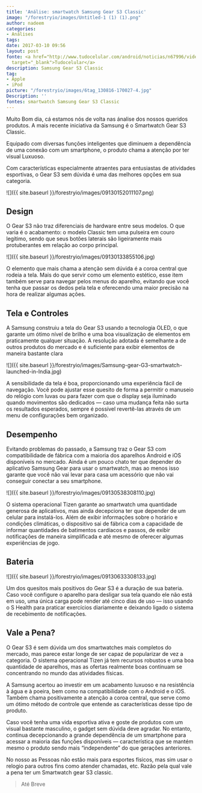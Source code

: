 ```yaml
---
title: 'Análise: smartwatch Samsung Gear S3 Classic'
image: "/forestryio/images/Untitled-1 (1) (1).png"
author: nadeem
categories:
- Análises
tags: 
date: 2017-03-10 09:56
layout: post
fonte: <a href="http://www.tudocelular.com/android/noticias/n67996/videochamadas-no-android-via-booyah-app.html"
  target="_blank">Tudocelular</a>
description: Samsung Gear S3 Classic
tag:
- Apple
- iPod
picture: "/forestryio/images/6tag_130816-170027-4.jpg"
Description: ''
fontes: smartwatch Samsung Gear S3 Classic
---
```

Muito Bom dia, cá estamos nós de volta nas ánalise dos nossos queridos produtos. A mais recente iniciativa da Samsung é o Smartwatch Gear S3 Classic.

Equipado com diversas funções inteligentes que diminuem a dependência de uma conexão com um smartphone, o produto chama a atenção por ter visual Luxuoso.

Com características especialmente atraentes para entusiastas de atividades esportivas, o Gear S3 sem dúvida é uma das melhores opções em sua categoria.  

![]({{ site.baseurl }}/forestryio/images/09130152011107.png)

## Design

O Gear S3 não traz diferenciais de hardware entre seus modelos. O que varia é o acabamento: o modelo Classic tem uma pulseira em couro legítimo, sendo que seus botões laterais são ligeiramente mais protuberantes em relação ao corpo principal.  

![]({{ site.baseurl }}/forestryio/images/09130133855106.jpg)

O elemento que mais chama a atenção sem dúvida é a coroa central que rodeia a tela. Mais do que servir como um elemento estético, esse item também serve para navegar pelos menus do aparelho, evitando que você tenha que passar os dedos pela tela e oferecendo uma maior precisão na hora de realizar algumas ações.  

## Tela e Controles

A Samsung construiu a tela do Gear S3 usando a tecnologia OLED, o que garante um ótimo nível de brilho e uma boa visualização de elementos em praticamente qualquer situação. A resolução adotada é semelhante a de outros produtos do mercado e é suficiente para exibir elementos de maneira bastante clara  

![]({{ site.baseurl }}/forestryio/images/Samsung-gear-G3-smartwatch-launched-in-India.jpg)

A sensibilidade da tela é boa, proporcionando uma experiência fácil de navegação. Você pode ajustar esse quesito de forma a permitir o manuseio do relógio com luvas ou para fazer com que o display seja iluminado quando movimentos são dedicados — caso uma mudança feita não surta os resultados esperados, sempre é possível revertê-las através de um menu de configurações bem organizado.  

## Desempenho

Evitando problemas do passado, a Samsung traz o Gear S3 com compatibilidade de fábrica com a maioria dos aparelhos Android e iOS disponíveis no mercado. Ainda é um pouco chato ter que depender do aplicativo Samsung Gear para usar o smartwatch, mas ao menos isso garante que você não vai levar para casa um acessório que não vai conseguir conectar a seu smartphone.  

![]({{ site.baseurl }}/forestryio/images/09130538308110.jpg)

O sistema operacional Tizen garante ao smartwatch uma quantidade generosa de aplicativos, mas ainda decepciona ter que depender de um celular para instalá-los. Além de exibir informações sobre o horário e condições climáticas, o dispositivo sai de fábrica com a capacidade de informar quantidades de batimentos cardíacos e passos, de exibir notificações de maneira simplificada e até mesmo de oferecer algumas experiências de jogo.  

## Bateria

![]({{ site.baseurl }}/forestryio/images/09130633308133.jpg)

Um dos quesitos mais positivos do Gear S3 é a duração de sua bateria. Caso você configure o aparelho para desligar sua tela quando ele não está em uso, uma única carga pode render até cinco dias de uso — isso usando o S Health para praticar exercícios diariamente e deixando ligado o sistema de recebimento de notificações.  

## Vale a Pena?

O Gear S3 é sem dúvida um dos smartwatches mais completos do mercado, mas parece estar longe de ser capaz de popularizar de vez a categoria. O sistema operacional Tizen já tem recursos robustos e uma boa quantidade de aparelhos, mas as ofertas realmente boas continuam se concentrando no mundo das atividades físicas.

A Samsung acertou ao investir em um acabamento luxuoso e na resistência à água e à poeira, bem como na compatibilidade com o Android e o iOS. Também chama positivamente a atenção a coroa central, que serve como um ótimo método de controle que entende as características desse tipo de produto.

Caso você tenha uma vida esportiva ativa e goste de produtos com um visual bastante masculino, o gadget sem dúvida deve agradar. No entanto, continua decepcionando a grande dependência de um smartphone para acessar a maioria das funções disponíveis — característica que se mantém mesmo o produto sendo mais “independente” do que gerações anteriores.  

No nosso as Pessoas não estão mais para esportes físicos, mas sim usar o relogio para outros fins como atender chamadas, etc. Razão pela qual vale a pena ter um Smartwatch gear S3 classic.

> Até Breve